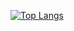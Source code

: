 [![Top Langs](https://github-readme-stats.vercel.app/api/top-langs/?username=sanjanapatil22&layout=compact&langs_count=8&hide=html,css)](https://github.com/sanjanapatil22/github-readme-stats)
